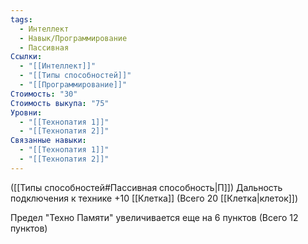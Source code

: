 ```yaml
---
tags:
  - Интеллект
  - Навык/Программирование
  - Пассивная
Ссылки:
  - "[[Интеллект]]"
  - "[[Типы способностей]]"
  - "[[Программирование]]"
Стоимость: "30"
Стоимость выкупа: "75"
Уровни:
  - "[[Технопатия 1]]"
  - "[[Технопатия 2]]"
Связанные навыки:
  - "[[Технопатия 1]]"
  - "[[Технопатия 2]]"
---
```

([[Типы способностей#Пассивная способность|П]]) Дальность подключения к технике +10 [[Клетка]] (Всего 20 [[Клетка|клеток]]) 

Предел "Техно Памяти" увеличивается еще на 6 пунктов (Всего 12 пунктов)